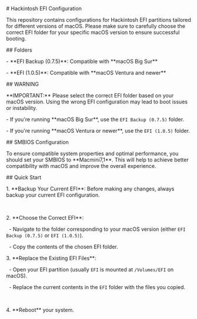 \# Hackintosh EFI Configuration



This repository contains configurations for Hackintosh EFI partitions tailored for different versions of macOS. Please make sure to carefully choose the correct EFI folder for your specific macOS version to ensure successful booting.



\## Folders



\- \*\*EFI Backup (0.7.5)\*\*: Compatible with \*\*macOS Big Sur\*\*

\- \*\*EFI (1.0.5)\*\*: Compatible with \*\*macOS Ventura and newer\*\*



\## WARNING



\*\*IMPORTANT:\*\* Please select the correct EFI folder based on your macOS version. Using the wrong EFI configuration may lead to boot issues or instability.



\- If you're running \*\*macOS Big Sur\*\*, use the `EFI Backup (0.7.5)` folder.

\- If you're running \*\*macOS Ventura or newer\*\*, use the `EFI (1.0.5)` folder.



\## SMBIOS Configuration



To ensure compatible system properties and optimal performance, you should set your SMBIOS to \*\*Macmini7,1\*\*. This will help to achieve better compatibility with macOS and improve the overall experience.



\## Quick Start



1\. \*\*Backup Your Current EFI\*\*: Before making any changes, always backup your current EFI configuration.

&nbsp;  

2\. \*\*Choose the Correct EFI\*\*:

&nbsp;  - Navigate to the folder corresponding to your macOS version (either `EFI Backup (0.7.5)` or `EFI (1.0.5)`).

&nbsp;  - Copy the contents of the chosen EFI folder.



3\. \*\*Replace the Existing EFI Files\*\*:

&nbsp;  - Open your EFI partition (usually `EFI` is mounted at `/Volumes/EFI` on macOS).

&nbsp;  - Replace the current contents in the `EFI` folder with the files you copied.

&nbsp;  

4\. \*\*Reboot\*\* your system.



